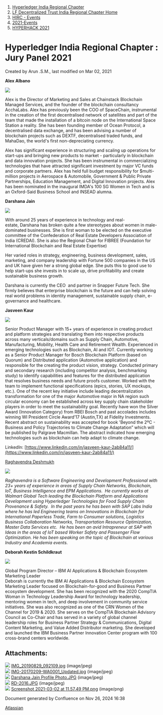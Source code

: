 1. [Hyperledger India Regional Chapter](index.html)
2. [LF Decentralized Trust India Regional Chapter Home](LF-Decentralized-Trust-India-Regional-Chapter-Home_19169282.html)
3. [HIRC - Events](HIRC---Events_19169346.html)
4. [2021-Events](2021-Events_19169651.html)
5. [HYPERHACK 2021](HYPERHACK-2021_19169656.html)

# Hyperledger India Regional Chapter : Jury Panel 2021

Created by Arun .S.M., last modified on Mar 02, 2021

**Alex Albano**

![](attachments/19169750/19169751.jpg?height=250)

Alex is the Director of Marketing and Sales at Chainstack Blockchain Managed Services, and the founder of the blockchain consultancy AcchaLabs. Alex has previously been the COO of SpaceChain, instrumental in the creation of the first decentralised network of satellites and part of the team that made the installation of a bitcoin node on the International Space Station a reality. She has been founding member of Ocean Protocol, a decentralised data exchange, and has been advising a number of blockchain projects such as DEXTF, decentralised traded funds, and MahaDao, the world's first non-depreciating currency.

Alex has significant experience in structuring and scaling up operations for start-ups and bringing new products to market - particularly in blockchain and data innovation projects. She has been instrumental in commercializing technologies that have attracted significant investment by major VC funds and corporate partners. Alex has held full budget responsibility for $multi-million projects in Aerospace &amp; Automobile, Government &amp; Public Private Partnerships, Education Management, and Digital Innovation projects. Alex has been nominated in the inaugural IMDA's 100 SG Women in Tech and is an Oxford-Said Business School and INSEAD alumna.

**Darshana Jain**

![](attachments/19169750/19169787.jpg?height=250)

With around 25 years of experience in technology and real-estate, Darshana has broken quite a few stereotypes about women in male-dominated businesses. She is first woman to be elected on the executive committee of the Confederation of Real Estate Developers Association of India (CREDAI). She is also the Regional Chair for FIBREE (Foundation for International Blockchain and Real Estate Expertise) 

Her varied roles in strategy, engineering, business development, sales, marketing, and company leadership with Fortune 500 companies in the US and UK have given her a strong global edge. She puts this to good use to help start-ups she invests in to scale up, drive profitability and create sustainable business growth.

Darshana is currently the CEO  and partner in Snapper Future Tech. She firmly believes that enterprise blockchain is the future and can help solving real world problems in identity management, sustainable supply chain, e- governance and healthcare.  

**Jasveen Kaur**

![](attachments/19169750/19169786.jpg?height=250)

Senior Product Manager with 15+ years of experience in creating product and platform strategies and translating them into respective products across many verticals/domains such as Supply Chain, Automotive, Manufacturing, Mobility, Health Care and Retirement Wealth. Experienced in emerging technologies such as Blockchain, AI and IOT. Currently working as a Senior Product Manager for Bosch Blockchain Platform (based on Quorum) and Distributed application (Automotive application) and responsible for the creating the product vision, strategy. Conducted primary and secondary research (including competitor analysis, benchmarking study) to identify capabilities and features for the distributed application that resolves business needs and future proofs customer. Worked with the team to implement functional specifications (epics, stories, UX mockups, etc.). One of the recent key initiative include leading decentralization transformation for one of the major Automotive major in NA region such circular economy can be established across key supply chain stakeholder players in order to meet the sustainability goal. Recently have won the Silver Award (Innovation Category) from RBEI Bosch and past accolades includes winning WI President Circle Award’17 (Austin,TX) at Fidelity Investments. Recent abstract on sustainability was accepted for book 'Beyond the 2ºC - Business and Policy Trajectories to Climate Change Adaptation” which will be published by Palgrave Macmillan. The abstract indicated how emerging technologies such as blockchain can help adapt to climate change.

LinkedIn: [https://www.linkedin.com/in/jasveen-kaur-2ab84a11/](https://www.linkedin.com/in/jasveen-kaur-2ab84a11/)

[Raghavendra Deshmukh](https://lf-hyperledger.atlassian.net/wiki/people/712020:bf1cbbbb-44ee-4a19-b057-319f7d1808bf?ref=confluence)

![](attachments/19169750/19169789.jpg?height=250)

*Raghavendra is a Software Engineering and Development Professional with 23+ years of experience in areas of Supply Chain Networks, Blockchain, IoT, Business Intelligence and EPM Applications.  He currently works at Walmart Global Tech leading the Blockchain Platform and Applications Development using Hyperledger Technologies for Food Supply Chain Provenance &amp; Safety.  In the past years he has been with SAP Labs India where he has led Engineering teams on Innovations in Blockchain for International Paperless Trade, Farm to Consumer solutions, Logistics Business Collaboration Networks, Transportation Resource Optimization, Master Data Services etc.  He has been an avid Intrapreneur at SAP with Ideas in the areas of IoT based Worker Safety and Passenger Flow Optimization. He has been speaking on the topic of Blockchain at various Industry and Academia events.*

**Deborah Kestin Schildkraut**

![](attachments/19169750/19169801.png?height=250)

Global Program Director – IBM AI Applications &amp; Blockchain Ecosystem Marketing Leader  
Deborah is currently the IBM AI Applications &amp; Blockchain Ecosystem Marketing Leader focused on Blockchain-for-good and Business Partner ecosystem development. She has been recognized with the 2020 CompTIA Woman in Technology Leadership Award for technology leadership, mentoring women in tech, and deep involvement in community service initiatives. She was also recognized as one of the CRN Women of the Channel for 2019 &amp; 2020. She serves on the CompTIA Blockchain Advisory Council as Co-Chair and has served in a variety of global channel leadership roles for Business Partner Strategy &amp; Communications, Digital Content Marketing, and Value Added Distributor marketing. She developed and launched the IBM Business Partner Innovation Center program with 100 cross-brand centers worldwide.

## Attachments:

![](images/icons/bullet_blue.gif) [IMG\_20190829\_092109.jpg](attachments/19169750/19169751.jpg) (image/jpeg)  
![](images/icons/bullet_blue.gif) [IMG-20170209-WA0001\_Updated.jpg](attachments/19169750/19169786.jpg) (image/jpeg)  
![](images/icons/bullet_blue.gif) [Darshana Jain Profile Photo.JPG](attachments/19169750/19169787.jpg) (image/jpeg)  
![](images/icons/bullet_blue.gif) [RD-2016.JPG](attachments/19169750/19169789.jpg) (image/jpeg)  
![](images/icons/bullet_blue.gif) [Screenshot 2021-03-02 at 11.57.49 PM.png](attachments/19169750/19169801.png) (image/png)

Document generated by Confluence on Nov 26, 2024 16:38

[Atlassian](http://www.atlassian.com/)

